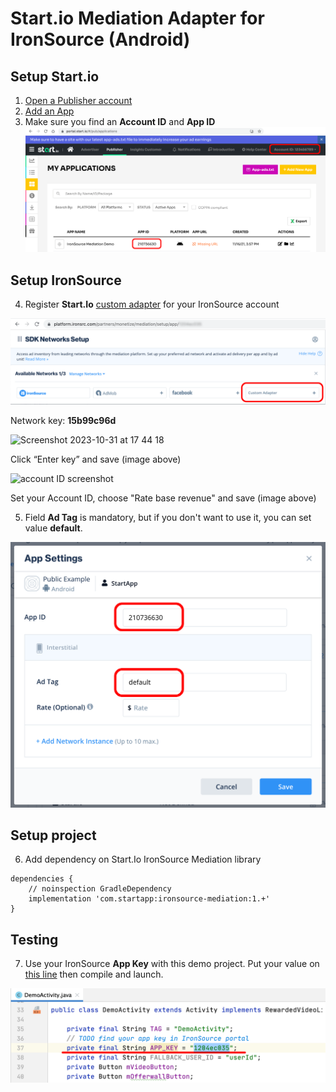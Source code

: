 # Start.io Mediation Adapter for IronSource (Android)

## Setup Start.io

1. [Open a Publisher account][1]
2. [Add an App][2]
3. Make sure you find an **Account ID** and **App ID**
![Account Id, App ID](images/01.png)

## Setup IronSource

4. Register **Start.Io** [custom adapter][3] for your IronSource account

![Custom Adapter](images/02.png)

Network key: **15b99c96d**

<img width="609" alt="Screenshot 2023-10-31 at 17 44 18" src="https://github.com/StartApp-SDK/android-ironsource-mediation/assets/37342219/0a8da125-4dff-4a61-bf47-a046d174ede1">

Сlick “Enter key” and save (image above)

<img width="613" alt="account ID screenshot" src="https://github.com/StartApp-SDK/android-ironsource-mediation/assets/37342219/aa742215-7e52-4e2c-98f3-721365d08d83">

Set your Account ID, choose "Rate base revenue" and save (image above)


5. Field **Ad Tag** is mandatory, but if you don't want to use it, you can set value **default**.

![Interstitial setup](images/03.png)

## Setup project

6. Add dependency on Start.Io IronSource Mediation library

```
dependencies {
    // noinspection GradleDependency
    implementation 'com.startapp:ironsource-mediation:1.+'
}
```

## Testing

7. Use your IronSource **App Key** with this demo project. Put your value on [this line][4] then compile and launch.

![Test with your App Key](images/04.png)

 [1]: https://support.start.io/hc/en-us/articles/202766673
 [2]: https://support.start.io/hc/en-us/articles/202766743
 [3]: https://developers.is.com/ironsource-mobile/general/custom-adapter-setup
 [4]: https://github.com/StartApp-SDK/ironsource-mediation/blob/7f9fd526375f8f6a3da6fd2945c81460a7b36cd9/Android/Java/app/src/main/java/com/ironsource/ironsourcesdkdemo/DemoActivity.java#L37
